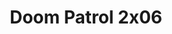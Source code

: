---
layout: episodios
title: "Doom Patrol 2x06"
url_serie_padre: 'doom-patrol/temporada-2'
category: 'series'
capitulo: 'yes'
prev: 'capitulo-5'
anio: '2019'
proximo: 'capitulo-7'
sandbox: allow-same-origin allow-forms
idioma: 'Subtitulado'
calidad: 'Full HD'
fuente: 'cueva'
reproductores_otros: ["https://gdriveplayer.io/embed2.php?link=Uh%252FXIFkXzIx6YcZTiyolCw5BAxGj3eu5lxaGVuBXof96yxUZy%252FQRO7JnBgzVRzRV8rfjmLjxXg9z1YuGNc6x5r42R9QpPb9%252FDdzMcOREKyR0eoFb0DmVEGZqxY2oNXoNyMeErUki5YrjAlmhEZqsOl8ZwMQBK9KBpikp0VmWf1FPsyWEpS9zqHTKgecFg4DSB7XzdsunEegkn5yBiMovVO","Subtitulado","https://supervideo.tv/e/3as0selwxlec","Subtitulado","https://gounlimited.to/embed-dtgaugj3v4r4.html","Subtitulado"]
reproductores_fembed: ["https://feurl.com/v/56q4rcd4ql-wmmj","Subtitulado","https://feurl.com/v/lne0ptn52-5e8gw","Subtitulado"]
reproductor: fembed
clasificacion: '+10'
tags:
- Accion
---